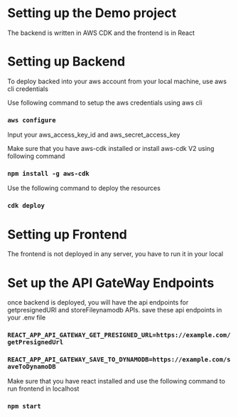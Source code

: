 # Setting up the Demo project

The backend is written in AWS CDK and the frontend is in React 

# Setting up Backend
To deploy backed into your aws account from your local machine, use aws cli credentials 

Use following command to setup the aws credentials using aws cli 
### `aws configure`
Input your aws_access_key_id and aws_secret_access_key 

Make sure that you have aws-cdk installed or install aws-cdk V2 using following command
### `npm install -g aws-cdk`

Use the following command to deploy the resources
### `cdk deploy`

# Setting up Frontend
The frontend is not deployed in any server, you have to run it in your local

# Set up the API GateWay Endpoints
once backend is deployed, you will have the api endpoints for getpresignedURl and  storeFileynamodb APIs. save these api endpoints in your .env file
### `REACT_APP_API_GATEWAY_GET_PRESIGNED_URL=https://example.com/getPresignedUrl`
### `REACT_APP_API_GATEWAY_SAVE_TO_DYNAMODB=https://example.com/saveToDynamoDB`

Make sure that you have react installed and use the following command to run frontend in localhost 
### `npm start`




